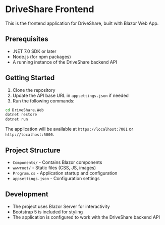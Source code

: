 # DriveShare Frontend

This is the frontend application for DriveShare, built with Blazor Web App.

## Prerequisites

- .NET 7.0 SDK or later
- Node.js (for npm packages)
- A running instance of the DriveShare backend API

## Getting Started

1. Clone the repository
2. Update the API base URL in `appsettings.json` if needed
3. Run the following commands:

```bash
cd DriveShare.Web
dotnet restore
dotnet run
```

The application will be available at `https://localhost:7001` or `http://localhost:5000`.

## Project Structure

- `Components/` - Contains Blazor components
- `wwwroot/` - Static files (CSS, JS, images)
- `Program.cs` - Application startup and configuration
- `appsettings.json` - Configuration settings

## Development

- The project uses Blazor Server for interactivity
- Bootstrap 5 is included for styling
- The application is configured to work with the DriveShare backend API
